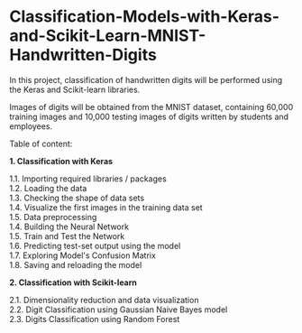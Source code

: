 # Classification-Models-with-Keras-and-Scikit-Learn-MNIST-Handwritten-Digits

In this project, classification of handwritten digits will be performed using the Keras and Scikit-learn libraries.

Images of digits will be obtained from the MNIST dataset, containing 60,000 training images and 10,000 testing images of digits written by students and employees.

Table of content:

**1. Classification with Keras**

  1.1. Importing required libraries / packages  
  1.2. Loading the data  
  1.3. Checking the shape of data sets  
  1.4. Visualize the first images in the training data set  
  1.5. Data preprocessing  
  1.4. Building the Neural Network  
  1.5. Train and Test the Network  
  1.6. Predicting test-set output using the model  
  1.7. Exploring Model's Confusion Matrix  
  1.8. Saving and reloading the model  

**2. Classification with Scikit-learn**

  2.1. Dimensionality reduction and data visualization  
  2.2. Digit Classification using Gaussian Naive Bayes model  
  2.3. Digits Classification using Random Forest  
